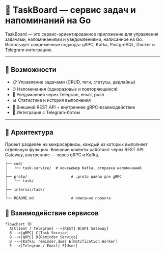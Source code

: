 # 🧠 TaskBoard — сервис задач и напоминаний на Go

TaskBoard — это сервис-ориентированное приложение для управления задачами, напоминаниями и уведомлениями, написанное на Go. Использует современные подходы: gRPC, Kafka, PostgreSQL, Docker и Telegram-интеграцию.

---

## 🚀 Возможности

- 📋 Управление задачами (CRUD, теги, статусы, дедлайны)
- ⏰ Напоминания (одноразовые и повторяющиеся)
- 🔔 Уведомления через Telegram, email, push
- 📊 Статистика и история выполнения
- 📡 Внешний REST API + внутреннее gRPC-взаимодействие
- 💬 Интеграция с Telegram-ботом

---

## 🧱 Архитектура

Проект разделён на микросервисы, каждый из которых выполняет отдельную функцию. Внешние клиенты работают через REST API Gateway, внутренние — через gRPC и Kafka.

```
├── cmd/
│   └── task-service/  # консьюмер Kafka, отправка напоминаний
│
├── proto/                    # .proto файлы для gRPC
│   └── task/                 
│
├── internal/task/
│
└── README.md                 # описание проекта
```

## 📡 Взаимодействие сервисов

```mermaid
flowchart TD
  A[Client / Telegram] -->|REST| B[API Gateway]
  B -->|gRPC| C[Task Service]
  B -->|gRPC| D[Reminder Service]
  D -->|Kafka: reminder.due| E[Notification Worker]
  E -->|Telegram / Email| F[User]
```